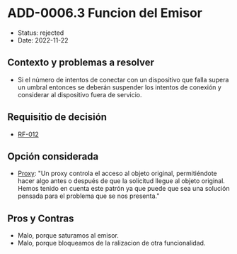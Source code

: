 # ADD-0006.3 Funcion del Emisor

* Status: rejected
* Date: 2022-11-22

## Contexto y problemas a resolver

* Si el número de intentos de conectar con un dispositivo que falla supera un
umbral entonces se deberán suspender los intentos de conexión y considerar al
dispositivo fuera de servicio.

## Requisitio de decisión

* [RF-012](../requisitos/RF-012.md)

## Opción considerada

* [Proxy](https://refactoring.guru/es/design-patterns/proxy): "Un proxy controla el acceso al objeto original, permitiéndote hacer algo antes o después de que la solicitud llegue al objeto original. Hemos tenido en cuenta este patrón ya que puede que sea una solución pensada para el problema que se nos presenta."

## Pros y Contras

* Malo, porque saturamos al emisor.
* Malo, porque bloqueamos de la ralizacion de otra funcionalidad.
